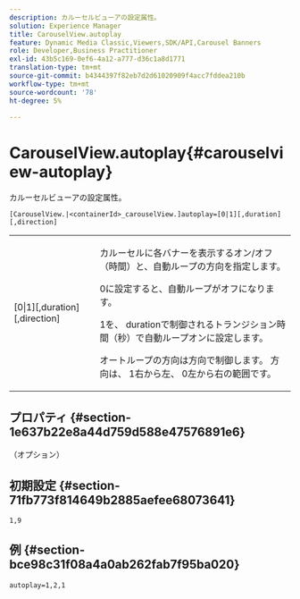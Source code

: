 ```yaml
---
description: カルーセルビューアの設定属性。
solution: Experience Manager
title: CarouselView.autoplay
feature: Dynamic Media Classic,Viewers,SDK/API,Carousel Banners
role: Developer,Business Practitioner
exl-id: 43b5c169-0ef6-4a12-a777-d36c1a8d1771
translation-type: tm+mt
source-git-commit: b4344397f82eb7d2d61020909f4acc7fddea210b
workflow-type: tm+mt
source-wordcount: '78'
ht-degree: 5%

---
```


# CarouselView.autoplay{#carouselview-autoplay}

カルーセルビューアの設定属性。

`[CarouselView.|<containerId>_carouselView.]autoplay=[0|1][,duration][,direction]`

<table id="table_441553CD34C94A58A9D7CBF772DEDDB6"> 
 <tbody> 
  <tr> 
   <td colname="col1"> <p> <span class="codeph">[0|1][,duration][,direction]</span> </p> </td> 
   <td colname="col2"> <p> カルーセルに各バナーを表示するオン/オフ（時間）と、自動ループの方向を指定します。 </p> <p><span class="codeph"> 0</span>に設定すると、自動ループがオフになります。 </p> <p><span class="codeph"> 1</span>を、<span class="codeph"> duration</span>で制御されるトランジション時間（秒）で自動ループオンに設定します。 </p> <p>オートループの方向は<span class="codeph">方向</span>で制御します。 <span class="codeph">方向</span>は、<span class="codeph"> 1</span>右から左、<span class="codeph"> 0</span>左から右の範囲です。 </p> </td> 
  </tr> 
 </tbody> 
</table>

## プロパティ {#section-1e637b22e8a44d759d588e47576891e6}

（オプション）

## 初期設定 {#section-71fb773f814649b2885aefee68073641}

`1,9`

## 例 {#section-bce98c31f08a4a0ab262fab7f95ba020}

```
autoplay=1,2,1
```
